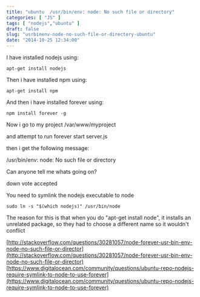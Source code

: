 ```yaml
---
title: "ubuntu  /usr/bin/env: node: No such file or directory"
categories: [ "JS" ]
tags: [ "nodejs","ubuntu" ]
draft: false
slug: "usrbinenv-node-no-such-file-or-directory-ubuntu"
date: "2014-10-25 12:34:00"
---
```


I have installed nodejs using:

    apt-get install nodejs

Then i have installed npm using:

    apt-get install npm

And then i have installed forever using:

    npm install forever -g

Now i go to my project /var/www/myproject

and attempt to run forever start server.js


<!--more-->


then i get the following message:

/usr/bin/env: node: No such file or directory

Can anyone tell me whats going on?


down vote
accepted
	

You need to symlink the nodejs executable to node

    sudo ln -s "$(which nodejs)" /usr/bin/node

The reason for this is that when you do "apt-get install node", it installs an unrelated package, so they had to choose a different name so it wouldn't conflict

[http://stackoverflow.com/questions/30281057/node-forever-usr-bin-env-node-no-such-file-or-director](http://stackoverflow.com/questions/30281057/node-forever-usr-bin-env-node-no-such-file-or-director)
[https://www.digitalocean.com/community/questions/ubuntu-repo-nodejs-require-symlink-to-node-to-use-forever](https://www.digitalocean.com/community/questions/ubuntu-repo-nodejs-require-symlink-to-node-to-use-forever)